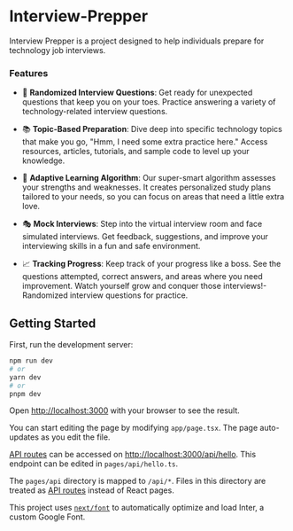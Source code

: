 # Interview-Prepper

Interview Prepper is a project designed to help individuals prepare for technology job interviews. 

### Features

- 🎯 **Randomized Interview Questions**: Get ready for unexpected questions that keep you on your toes. Practice answering a variety of technology-related interview questions.

- 📚 **Topic-Based Preparation**: Dive deep into specific technology topics that make you go, "Hmm, I need some extra practice here." Access resources, articles, tutorials, and sample code to level up your knowledge.

- 🧠 **Adaptive Learning Algorithm**: Our super-smart algorithm assesses your strengths and weaknesses. It creates personalized study plans tailored to your needs, so you can focus on areas that need a little extra love.

- 🎭 **Mock Interviews**: Step into the virtual interview room and face simulated interviews. Get feedback, suggestions, and improve your interviewing skills in a fun and safe environment.

- 📈 **Tracking Progress**: Keep track of your progress like a boss. See the questions attempted, correct answers, and areas where you need improvement. Watch yourself grow and conquer those interviews!- Randomized interview questions for practice.



## Getting Started

First, run the development server:

```bash
npm run dev
# or
yarn dev
# or
pnpm dev
```

Open [http://localhost:3000](http://localhost:3000) with your browser to see the result.

You can start editing the page by modifying `app/page.tsx`. The page auto-updates as you edit the file.

[API routes](https://nextjs.org/docs/api-routes/introduction) can be accessed on [http://localhost:3000/api/hello](http://localhost:3000/api/hello). This endpoint can be edited in `pages/api/hello.ts`.

The `pages/api` directory is mapped to `/api/*`. Files in this directory are treated as [API routes](https://nextjs.org/docs/api-routes/introduction) instead of React pages.

This project uses [`next/font`](https://nextjs.org/docs/basic-features/font-optimization) to automatically optimize and load Inter, a custom Google Font.
